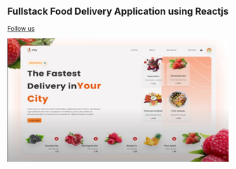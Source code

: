 ## Fullstack Food Delivery Application using Reactjs

[Follow us](https://Foodiefriend.in)

![This is the Project Thumbnail](./client/project_images/snap.png)